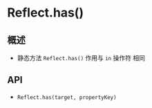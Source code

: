 # Reflect.has()

## 概述

+ 静态方法 `Reflect.has()` 作用与 `in` 操作符 相同

## API

+ `Reflect.has(target, propertyKey)`
